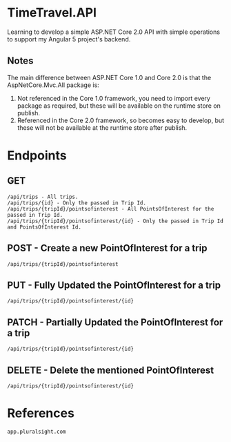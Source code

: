 # TimeTravel.API
Learning to develop a simple ASP.NET Core 2.0 API with simple operations to support my Angular 5 project's backend.
## Notes
The main difference between ASP.NET Core 1.0 and Core 2.0 is that the AspNetCore.Mvc.All package is:
1. Not referenced in the Core 1.0 framework, you need to import every package as required, but these will be available on the runtime store on publish.
2. Referenced in the Core 2.0 framework, so becomes easy to develop, but these will not be available at the runtime store after publish.
# Endpoints
## GET
```
/api/trips - All trips.
/api/trips/{id} - Only the passed in Trip Id.
/api/trips/{tripId}/pointsofinterest - All PointsOfInterest for the passed in Trip Id.
/api/trips/{tripId}/pointsofinterest/{id} - Only the passed in Trip Id and PointsOfInterest Id.
```
## POST - Create a new PointOfInterest for a trip
```
/api/trips/{tripId}/pointsofinterest
```
## PUT - Fully Updated the PointOfInterest for a trip
```
/api/trips/{tripId}/pointsofinterest/{id}
```
## PATCH - Partially Updated the PointOfInterest for a trip
```
/api/trips/{tripId}/pointsofinterest/{id}
```
## DELETE - Delete the mentioned PointOfInterest
```
/api/trips/{tripId}/pointsofinterest/{id}
```
# References
```
app.pluralsight.com
```
